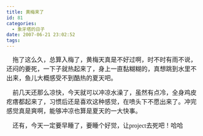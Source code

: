 ```yaml
---
title: 黄梅来了
id: 81
categories:
  - 象牙塔的日子
date: 2007-06-21 23:02:52
tags:
---
```


<div id="msgcns!DA984E57EDE76A7C!964" class="bvMsg"><div>

<span style="font-family:宋体;"><font size="3">    拖了这么久，总算入梅了，黄梅天真是不好过啊，时不时有雨不说，还闷的要死，一下子就热起来了，身上一直黏糊糊的，真想跳到水里不出来，鱼儿大概感受不到酷热的夏天吧。</font></span>

<span style="font-family:宋体;"><font size="3">    前几天还那么凉快，今天就可以冲凉水澡了，虽然有点冷，全身鸡皮疙瘩都起来了，习惯后还是喜欢这种感觉，在喷头下不愿出来了。冲完感觉真是爽啊，能够冲凉也算是夏天的一大快事。  </font></span>

<font size="3"><span style="font-family:宋体;">    还有，今天一定要早睡了，要睡个好觉，让</span><span lang="EN-US"><font face="Times New Roman">project</font></span><span style="font-family:宋体;">去死吧！哈哈</span></font>
</div></div>